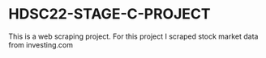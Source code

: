 # HDSC22-STAGE-C-PROJECT
This is a web scraping project. For this project I scraped stock market data from investing.com
